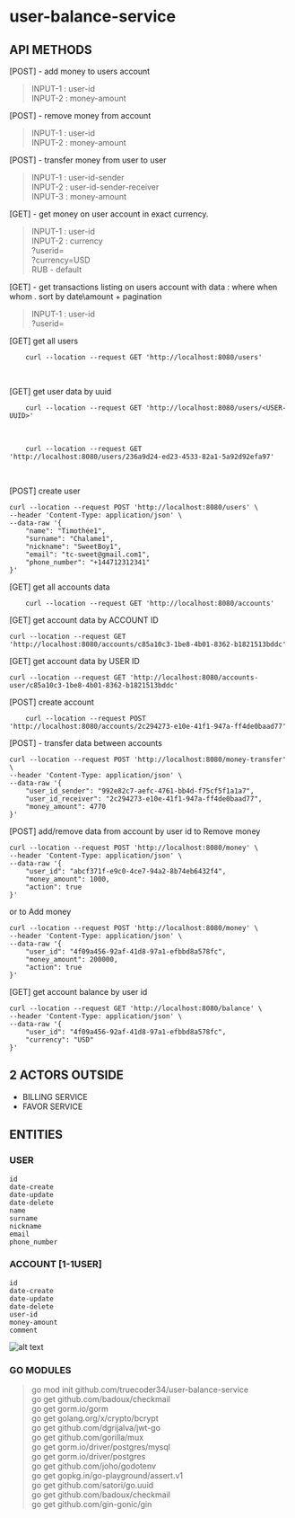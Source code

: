 # user-balance-service

## API METHODS
[POST] - add money to users account
> INPUT-1 : user-id  
> INPUT-2 : money-amount

[POST] - remove money from account
> INPUT-1 : user-id  
> INPUT-2 : money-amount  

[POST] - transfer money from user to user
> INPUT-1 : user-id-sender  
> INPUT-2 : user-id-sender-receiver  
> INPUT-3 : money-amount  

[GET] - get money on user account in exact currency.  
> INPUT-1 : user-id  
> INPUT-2 : currency    
?userid=    
?currency=USD   
RUB - default   
    
[GET] - get transactions listing on users account with data : where when whom . sort by date\amount + pagination
> INPUT-1 : user-id  
    ?userid=


[GET] get all users
```
    curl --location --request GET 'http://localhost:8080/users'
```
<br>

[GET] get user data by uuid
```
    curl --location --request GET 'http://localhost:8080/users/<USER-UUID>'
```
<br>

```
    curl --location --request GET 'http://localhost:8080/users/236a9d24-ed23-4533-82a1-5a92d92efa97'
```
<br>

[POST] create user
```
curl --location --request POST 'http://localhost:8080/users' \
--header 'Content-Type: application/json' \
--data-raw '{
    "name": "Timothée1",
    "surname": "Chalame1",
    "nickname": "SweetBoy1",
    "email": "tc-sweet@gmail.com1",
    "phone_number": "+144712312341"
}'
```

[GET] get all accounts data
```
    curl --location --request GET 'http://localhost:8080/accounts'
```

[GET] get account data by ACCOUNT ID
```
curl --location --request GET 'http://localhost:8080/accounts/c85a10c3-1be8-4b01-8362-b1821513bddc'
```

[GET] get account data by USER ID
```
curl --location --request GET 'http://localhost:8080/accounts-user/c85a10c3-1be8-4b01-8362-b1821513bddc'
```

[POST] create account
```
    curl --location --request POST 'http://localhost:8080/accounts/2c294273-e10e-41f1-947a-ff4de0baad77'
```

[POST] - transfer data between accounts 
```
curl --location --request POST 'http://localhost:8080/money-transfer' \
--header 'Content-Type: application/json' \
--data-raw '{
    "user_id_sender": "992e82c7-aefc-4761-bb4d-f75cf5f1a1a7",
    "user_id_receiver": "2c294273-e10e-41f1-947a-ff4de0baad77",
    "money_amount": 4770
}'
```

[POST] add/remove data from account by user id
to Remove money
```
curl --location --request POST 'http://localhost:8080/money' \
--header 'Content-Type: application/json' \
--data-raw '{
    "user_id": "abcf371f-e9c0-4ce7-94a2-8b74eb6432f4",
    "money_amount": 1000,
    "action": true
}'
```
or to Add money
```
curl --location --request POST 'http://localhost:8080/money' \
--header 'Content-Type: application/json' \
--data-raw '{
    "user_id": "4f09a456-92af-41d8-97a1-efbbd8a578fc",
    "money_amount": 200000,
    "action": true
}'
```

[GET] get account balance by user id
```
curl --location --request GET 'http://localhost:8080/balance' \
--header 'Content-Type: application/json' \
--data-raw '{
    "user_id": "4f09a456-92af-41d8-97a1-efbbd8a578fc",
    "currency": "USD"
}'
```


## 2 ACTORS OUTSIDE
- BILLING SERVICE
- FAVOR SERVICE


## ENTITIES
### USER
```
id
date-create
date-update
date-delete
name
surname
nickname
email
phone_number
```

### ACCOUNT [1-1USER]
```
id
date-create
date-update
date-delete
user-id
money-amount
comment
```
![alt text](https://www.linkpicture.com/q/DB_1.png)



### GO MODULES 
>go mod init github.com/truecoder34/user-balance-service<br>
>go get github.com/badoux/checkmail<br>
>go get gorm.io/gorm<br>
>go get golang.org/x/crypto/bcrypt<br>
>go get github.com/dgrijalva/jwt-go<br>
>go get github.com/gorilla/mux<br>
>go get gorm.io/driver/postgres/mysql<br>
>go get gorm.io/driver/postgres<br>
>go get github.com/joho/godotenv<br>
>go get gopkg.in/go-playground/assert.v1<br>
>go get github.com/satori/go.uuid<br>
>go get github.com/badoux/checkmail<br>
>go get github.com/gin-gonic/gin<br>